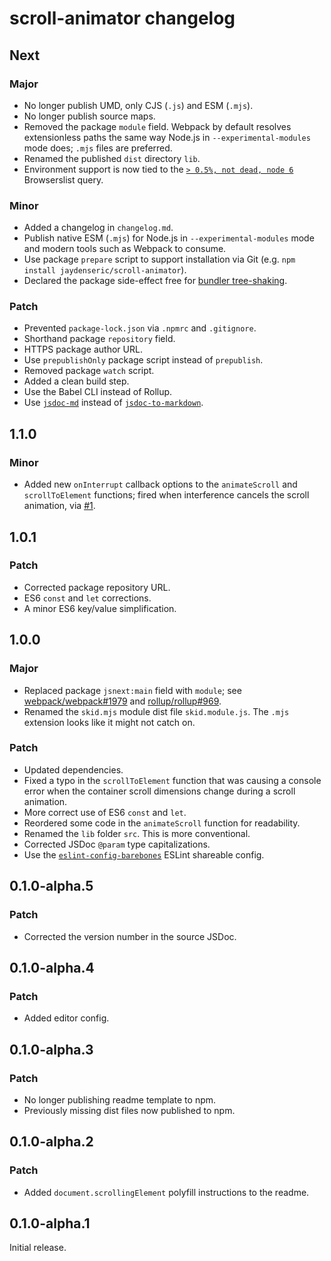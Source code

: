 # scroll-animator changelog

## Next

### Major

- No longer publish UMD, only CJS (`.js`) and ESM (`.mjs`).
- No longer publish source maps.
- Removed the package `module` field. Webpack by default resolves extensionless paths the same way Node.js in `--experimental-modules` mode does; `.mjs` files are preferred.
- Renamed the published `dist` directory `lib`.
- Environment support is now tied to the [`> 0.5%, not dead, node 6`](https://browserl.ist/?q=%3E+0.5%25%2C+not+dead%2C+node+6) Browserslist query.

### Minor

- Added a changelog in `changelog.md`.
- Publish native ESM (`.mjs`) for Node.js in `--experimental-modules` mode and modern tools such as Webpack to consume.
- Use package `prepare` script to support installation via Git (e.g. `npm install jaydenseric/scroll-animator`).
- Declared the package side-effect free for [bundler tree-shaking](https://webpack.js.org/guides/tree-shaking).

### Patch

- Prevented `package-lock.json` via `.npmrc` and `.gitignore`.
- Shorthand package `repository` field.
- HTTPS package author URL.
- Use `prepublishOnly` package script instead of `prepublish`.
- Removed package `watch` script.
- Added a clean build step.
- Use the Babel CLI instead of Rollup.
- Use [`jsdoc-md`](https://npm.im/jsdoc-md) instead of [`jsdoc-to-markdown`](https://npm.im/jsdoc-to-markdown).

## 1.1.0

### Minor

- Added new `onInterrupt` callback options to the `animateScroll` and `scrollToElement` functions; fired when interference cancels the scroll animation, via [#1](https://github.com/jaydenseric/scroll-animator/pull/1).

## 1.0.1

### Patch

- Corrected package repository URL.
- ES6 `const` and `let` corrections.
- A minor ES6 key/value simplification.

## 1.0.0

### Major

- Replaced package `jsnext:main` field with `module`; see [webpack/webpack#1979](https://github.com/webpack/webpack/issues/1979) and [rollup/rollup#969](https://github.com/rollup/rollup/issues/969).
- Renamed the `skid.mjs` module dist file `skid.module.js`. The `.mjs` extension looks like it might not catch on.

### Patch

- Updated dependencies.
- Fixed a typo in the `scrollToElement` function that was causing a console error when the container scroll dimensions change during a scroll animation.
- More correct use of ES6 `const` and `let`.
- Reordered some code in the `animateScroll` function for readability.
- Renamed the `lib` folder `src`. This is more conventional.
- Corrected JSDoc `@param` type capitalizations.
- Use the [`eslint-config-barebones`](https://npm.im/eslint-config-barebones) ESLint shareable config.

## 0.1.0-alpha.5

### Patch

- Corrected the version number in the source JSDoc.

## 0.1.0-alpha.4

### Patch

- Added editor config.

## 0.1.0-alpha.3

### Patch

- No longer publishing readme template to npm.
- Previously missing dist files now published to npm.

## 0.1.0-alpha.2

### Patch

- Added `document.scrollingElement` polyfill instructions to the readme.

## 0.1.0-alpha.1

Initial release.
